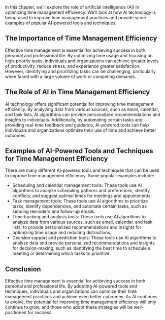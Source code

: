 
In this chapter, we'll explore the role of artificial intelligence (AI) in optimizing time management efficiency. We'll look at how AI technology is being used to improve time management practices and provide some examples of popular AI-powered tools and techniques.

The Importance of Time Management Efficiency
--------------------------------------------

Effective time management is essential for achieving success in both personal and professional life. By optimizing time usage and focusing on high-priority tasks, individuals and organizations can achieve greater levels of productivity, reduce stress, and experience greater satisfaction. However, identifying and prioritizing tasks can be challenging, particularly when faced with a large volume of work or competing demands.

The Role of AI in Time Management Efficiency
--------------------------------------------

AI technology offers significant potential for improving time management efficiency. By analyzing data from various sources, such as email, calendar, and task lists, AI algorithms can provide personalized recommendations and insights to individuals. Additionally, by automating certain tasks and providing real-time feedback and guidance, AI-powered tools can help individuals and organizations optimize their use of time and achieve better outcomes.

Examples of AI-Powered Tools and Techniques for Time Management Efficiency
--------------------------------------------------------------------------

There are many different AI-powered tools and techniques that can be used to improve time management efficiency. Some popular examples include:

* Scheduling and calendar management tools: These tools use AI algorithms to analyze scheduling patterns and preferences, identify conflicts, and suggest optimal times for meetings and appointments.
* Task management tools: These tools use AI algorithms to prioritize tasks, identify dependencies, and automate certain tasks, such as sending reminders and follow-up emails.
* Time tracking and analysis tools: These tools use AI algorithms to analyze data from various sources, such as email, calendar, and task lists, to provide personalized recommendations and insights for optimizing time usage and reducing distractions.
* Decision support and prediction tools: These tools use AI algorithms to analyze data and provide personalized recommendations and insights for decision-making, such as identifying the best time to schedule a meeting or determining which tasks to prioritize.

Conclusion
----------

Effective time management is essential for achieving success in both personal and professional life. By adopting AI-powered tools and techniques, individuals and organizations can optimize their time management practices and achieve even better outcomes. As AI continues to evolve, the potential for improving time management efficiency will only continue to grow, and those who adopt these strategies will be well-positioned for success.
